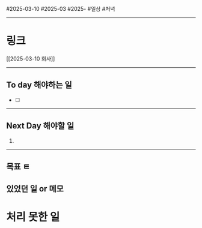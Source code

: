 #2025-03-10 #2025-03 #2025-
#일상 #저녁 

-------
# 링크
[[2025-03-10 회사]]

---
## To day 해야하는 일
- [ ] 

---
## Next Day 해야할 일
1. 

---

## 목표 ㅌ


## 있었던 일  or 메모


# 처리 못한 일